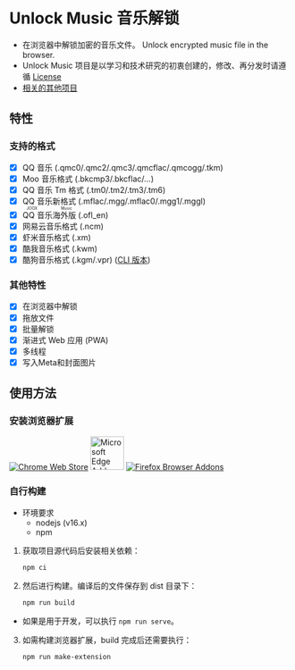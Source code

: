 # Unlock Music 音乐解锁

- 在浏览器中解锁加密的音乐文件。 Unlock encrypted music file in the browser.
- Unlock Music 项目是以学习和技术研究的初衷创建的，修改、再分发时请遵循 [License][license]
- [相关的其他项目][related_projects]

[license]: https://github.com/fjqz177/unlock-music/blob/master/LICENSE

[related_projects]: https://github.com/fjqz177/unlock-music/wiki/和UnlockMusic相关的项目

## 特性

### 支持的格式

- [x] QQ 音乐 (.qmc0/.qmc2/.qmc3/.qmcflac/.qmcogg/.tkm)
- [x] Moo 音乐格式 (.bkcmp3/.bkcflac/...)
- [x] QQ 音乐 Tm 格式 (.tm0/.tm2/.tm3/.tm6)
- [x] QQ 音乐新格式 (.mflac/.mgg/.mflac0/.mgg1/.mggl)
- [x] <ruby>QQ 音乐海外版<rt>JOOX Music</rt></ruby> (.ofl_en)
- [x] 网易云音乐格式 (.ncm)
- [x] 虾米音乐格式 (.xm)
- [x] 酷我音乐格式 (.kwm)
- [x] 酷狗音乐格式 (.kgm/.vpr) ([CLI 版本][kgm_cli])

[kgm_cli]: https://github.com/fjqz177/unlock-music/wiki/其他音乐格式工具#酷狗音乐-kgmvpr解锁工具

### 其他特性

- [x] 在浏览器中解锁
- [x] 拖放文件
- [x] 批量解锁
- [x] 渐进式 Web 应用 (PWA)
- [x] 多线程
- [x] 写入Meta和封面图片

## 使用方法

### 安装浏览器扩展

[![Chrome Web Store](https://storage.googleapis.com/chrome-gcs-uploader.appspot.com/image/WlD8wC6g8khYWPJUsQceQkhXSlv1/UV4C4ybeBTsZt43U4xis.png)](https://chrome.google.com/webstore/detail/gldlhhhmienbhlpkfanjpmffdjblmegd)
[<img src="https://developer.microsoft.com/en-us/store/badges/images/Chinese_Simplified_get-it-from-MS.png" height="60" alt="Microsoft Edge Addons"/>](https://microsoftedge.microsoft.com/addons/detail/ggafoipegcmodfhakdkalpdpcdkiljmd)
[![Firefox Browser Addons](https://ffp4g1ylyit3jdyti1hqcvtb-wpengine.netdna-ssl.com/addons/files/2015/11/get-the-addon.png)](https://addons.mozilla.org/zh-CN/firefox/addon/unlock-music/)

### 自行构建

- 环境要求
  - nodejs (v16.x)
  - npm

1. 获取项目源代码后安装相关依赖：

   ```sh
   npm ci
   ```

2. 然后进行构建。编译后的文件保存到 dist 目录下：

   ```sh
   npm run build
   ```

- 如果是用于开发，可以执行 `npm run serve`。

3. 如需构建浏览器扩展，build 完成后还需要执行：

   ```sh
   npm run make-extension
   ```
